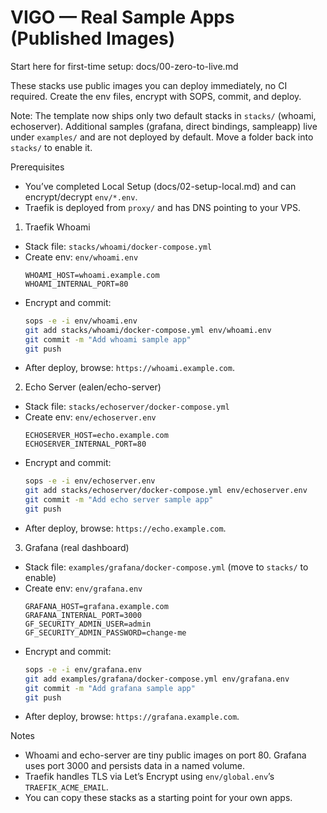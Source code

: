 # VIGO — Real Sample Apps (Published Images)

Start here for first-time setup: docs/00-zero-to-live.md

These stacks use public images you can deploy immediately, no CI required. Create the env files, encrypt with SOPS, commit, and deploy.

Note: The template now ships only two default stacks in `stacks/` (whoami, echoserver). Additional samples (grafana, direct bindings, sampleapp) live under `examples/` and are not deployed by default. Move a folder back into `stacks/` to enable it.

Prerequisites
- You’ve completed Local Setup (docs/02-setup-local.md) and can encrypt/decrypt `env/*.env`.
- Traefik is deployed from `proxy/` and has DNS pointing to your VPS.

1) Traefik Whoami
- Stack file: `stacks/whoami/docker-compose.yml`
- Create env: `env/whoami.env`
  ```env
  WHOAMI_HOST=whoami.example.com
  WHOAMI_INTERNAL_PORT=80
  ```
- Encrypt and commit:
  ```bash
  sops -e -i env/whoami.env
  git add stacks/whoami/docker-compose.yml env/whoami.env
  git commit -m "Add whoami sample app"
  git push
  ```
- After deploy, browse: `https://whoami.example.com`.

2) Echo Server (ealen/echo-server)
- Stack file: `stacks/echoserver/docker-compose.yml`
- Create env: `env/echoserver.env`
  ```env
  ECHOSERVER_HOST=echo.example.com
  ECHOSERVER_INTERNAL_PORT=80
  ```
- Encrypt and commit:
  ```bash
  sops -e -i env/echoserver.env
  git add stacks/echoserver/docker-compose.yml env/echoserver.env
  git commit -m "Add echo server sample app"
  git push
  ```
- After deploy, browse: `https://echo.example.com`.

3) Grafana (real dashboard)
- Stack file: `examples/grafana/docker-compose.yml` (move to `stacks/` to enable)
- Create env: `env/grafana.env`
  ```env
  GRAFANA_HOST=grafana.example.com
  GRAFANA_INTERNAL_PORT=3000
  GF_SECURITY_ADMIN_USER=admin
  GF_SECURITY_ADMIN_PASSWORD=change-me
  ```
- Encrypt and commit:
  ```bash
  sops -e -i env/grafana.env
  git add examples/grafana/docker-compose.yml env/grafana.env
  git commit -m "Add grafana sample app"
  git push
  ```
- After deploy, browse: `https://grafana.example.com`.

Notes
- Whoami and echo-server are tiny public images on port 80. Grafana uses port 3000 and persists data in a named volume.
- Traefik handles TLS via Let’s Encrypt using `env/global.env`’s `TRAEFIK_ACME_EMAIL`.
- You can copy these stacks as a starting point for your own apps.
